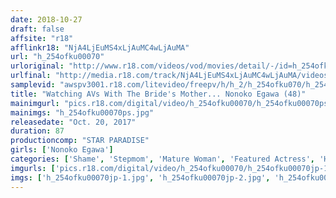 ```yaml
---
date: 2018-10-27
draft: false
affsite: "r18"
afflinkr18: "NjA4LjEuMS4xLjAuMC4wLjAuMA"
url: "h_254ofku00070"
urloriginal: "http://www.r18.com/videos/vod/movies/detail/-/id=h_254ofku00070"
urlfinal: "http://media.r18.com/track/NjA4LjEuMS4xLjAuMC4wLjAuMA/videos/vod/movies/detail/-/id=h_254ofku00070"
samplevid: "awspv3001.r18.com/litevideo/freepv/h/h_2/h_254ofku070/h_254ofku070_dmb_w.mp4"
title: "Watching AVs With The Bride's Mother... Nonoko Egawa (48)"
mainimgurl: "pics.r18.com/digital/video/h_254ofku00070/h_254ofku00070ps.jpg"
mainimgs: "h_254ofku00070ps.jpg"
releasedate: "Oct. 20, 2017"
duration: 87
productioncomp: "STAR PARADISE"
girls: ['Nonoko Egawa']
categories: ['Shame', 'Stepmom', 'Mature Woman', 'Featured Actress', 'Hi-Def']
imgurls: ['pics.r18.com/digital/video/h_254ofku00070/h_254ofku00070jp-1.jpg', 'pics.r18.com/digital/video/h_254ofku00070/h_254ofku00070jp-2.jpg', 'pics.r18.com/digital/video/h_254ofku00070/h_254ofku00070jp-3.jpg', 'pics.r18.com/digital/video/h_254ofku00070/h_254ofku00070jp-4.jpg', 'pics.r18.com/digital/video/h_254ofku00070/h_254ofku00070jp-5.jpg', 'pics.r18.com/digital/video/h_254ofku00070/h_254ofku00070jp-6.jpg', 'pics.r18.com/digital/video/h_254ofku00070/h_254ofku00070jp-7.jpg', 'pics.r18.com/digital/video/h_254ofku00070/h_254ofku00070jp-8.jpg', 'pics.r18.com/digital/video/h_254ofku00070/h_254ofku00070jp-9.jpg', 'pics.r18.com/digital/video/h_254ofku00070/h_254ofku00070jp-10.jpg', 'pics.r18.com/digital/video/h_254ofku00070/h_254ofku00070jp-11.jpg', 'pics.r18.com/digital/video/h_254ofku00070/h_254ofku00070jp-12.jpg', 'pics.r18.com/digital/video/h_254ofku00070/h_254ofku00070jp-13.jpg', 'pics.r18.com/digital/video/h_254ofku00070/h_254ofku00070jp-14.jpg', 'pics.r18.com/digital/video/h_254ofku00070/h_254ofku00070jp-15.jpg', 'pics.r18.com/digital/video/h_254ofku00070/h_254ofku00070jp-16.jpg', 'pics.r18.com/digital/video/h_254ofku00070/h_254ofku00070jp-17.jpg', 'pics.r18.com/digital/video/h_254ofku00070/h_254ofku00070jp-18.jpg', 'pics.r18.com/digital/video/h_254ofku00070/h_254ofku00070jp-19.jpg', 'pics.r18.com/digital/video/h_254ofku00070/h_254ofku00070jp-20.jpg']
imgs: ['h_254ofku00070jp-1.jpg', 'h_254ofku00070jp-2.jpg', 'h_254ofku00070jp-3.jpg', 'h_254ofku00070jp-4.jpg', 'h_254ofku00070jp-5.jpg', 'h_254ofku00070jp-6.jpg', 'h_254ofku00070jp-7.jpg', 'h_254ofku00070jp-8.jpg', 'h_254ofku00070jp-9.jpg', 'h_254ofku00070jp-10.jpg', 'h_254ofku00070jp-11.jpg', 'h_254ofku00070jp-12.jpg', 'h_254ofku00070jp-13.jpg', 'h_254ofku00070jp-14.jpg', 'h_254ofku00070jp-15.jpg', 'h_254ofku00070jp-16.jpg', 'h_254ofku00070jp-17.jpg', 'h_254ofku00070jp-18.jpg', 'h_254ofku00070jp-19.jpg', 'h_254ofku00070jp-20.jpg']
---
```

